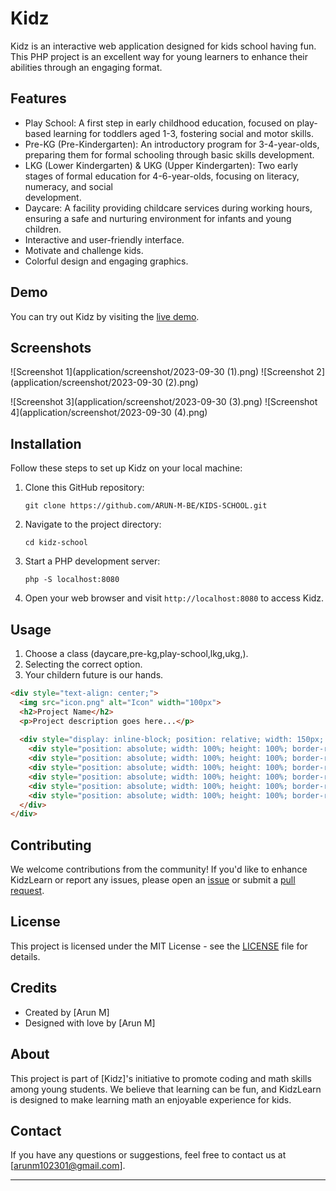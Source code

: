 # Kidz

Kidz is an interactive web application designed for kids school having fun. This PHP project is an excellent way for young learners to enhance their abilities through an engaging  format.

## Features

- Play School: A first step in early childhood education, focused on play-based learning for toddlers aged 1-3, fostering social and motor skills.
- Pre-KG (Pre-Kindergarten): An introductory program for 3-4-year-olds, preparing them for formal schooling through basic skills development.
- LKG (Lower Kindergarten) & UKG (Upper Kindergarten): Two early stages of formal education for 4-6-year-olds, focusing on literacy, numeracy, and social          
  development.
- Daycare: A facility providing childcare services during working hours, ensuring a safe and nurturing environment for infants and young children.
- Interactive and user-friendly interface.
- Motivate and challenge kids.
- Colorful design and engaging graphics.

## Demo

You can try out Kidz by visiting the [live demo](https://jofinity.com/appletreeschool/home/).

## Screenshots

![Screenshot 1](application/screenshot/2023-09-30 (1).png)
![Screenshot 2](application/screenshot/2023-09-30 (2).png)

![Screenshot 3](application/screenshot/2023-09-30 (3).png)
![Screenshot 4](application/screenshot/2023-09-30 (4).png)

## Installation

Follow these steps to set up Kidz on your local machine:

1. Clone this GitHub repository:

   ```
   git clone https://github.com/ARUN-M-BE/KIDS-SCHOOL.git
   ```

2. Navigate to the project directory:

   ```
   cd kidz-school
   ```

3. Start a PHP development server:

   ```
   php -S localhost:8080
   ```

4. Open your web browser and visit `http://localhost:8080` to access Kidz.

## Usage

1. Choose a class (daycare,pre-kg,play-school,lkg,ukg,).
2. Selecting the correct option.
3. Your childern future is our hands.

```markdown
<div style="text-align: center;">
  <img src="icon.png" alt="Icon" width="100px">
  <h2>Project Name</h2>
  <p>Project description goes here...</p>
  
  <div style="display: inline-block; position: relative; width: 150px; height: 150px;">
    <div style="position: absolute; width: 100%; height: 100%; border-radius: 50%; background: #f2f2f2;"></div>
    <div style="position: absolute; width: 100%; height: 100%; border-radius: 50%; clip: rect(0, 75px, 150px, 0); background: #3498db;"></div>
    <div style="position: absolute; width: 100%; height: 100%; border-radius: 50%; clip: rect(0, 75px, 150px, 0); background: #e74c3c; transform: rotate(90deg);"></div>
    <div style="position: absolute; width: 100%; height: 100%; border-radius: 50%; clip: rect(0, 75px, 150px, 0); background: #e67e22; transform: rotate(180deg);"></div>
    <div style="position: absolute; width: 100%; height: 100%; border-radius: 50%; clip: rect(0, 75px, 150px, 0); background: #2ecc71; transform: rotate(270deg);"></div>
    <div style="position: absolute; width: 100%; height: 100%; border-radius: 50%; clip: rect(0, 75px, 150px, 0); text-align: center; line-height: 150px; font-size: 24px; font-weight: bold; color: #333;">75%</div>
  </div>
</div>

```
## Contributing

We welcome contributions from the community! If you'd like to enhance KidzLearn or report any issues, please open an [issue](https:/ARUN-M-BE/KIDS-SCHOOL/github.com//issues) or submit a [pull request](https://github.com/ARUN-M-BE/KIDS-SCHOOL/pulls).

## License

This project is licensed under the MIT License - see the [LICENSE](LICENSE) file for details.

## Credits

- Created by [Arun M]
- Designed with love by [Arun M]

## About

This project is part of [Kidz]'s initiative to promote coding and math skills among young students. We believe that learning can be fun, and KidzLearn is designed to make learning math an enjoyable experience for kids.

## Contact

If you have any questions or suggestions, feel free to contact us at [arunm102301@gmail.com].

---
